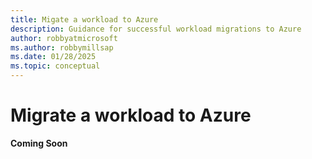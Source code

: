 ```yaml
---
title: Migate a workload to Azure
description: Guidance for successful workload migrations to Azure
author: robbyatmicrosoft
ms.author: robbymillsap
ms.date: 01/28/2025  
ms.topic: conceptual
---
```


# Migrate a workload to Azure

**Coming Soon**